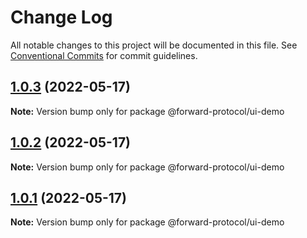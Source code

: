 # Change Log

All notable changes to this project will be documented in this file.
See [Conventional Commits](https://conventionalcommits.org) for commit guidelines.

## [1.0.3](https://github.com/Forward-Protocol/forward-design-system/compare/@forward-protocol/ui-demo@1.0.2...@forward-protocol/ui-demo@1.0.3) (2022-05-17)

**Note:** Version bump only for package @forward-protocol/ui-demo





## [1.0.2](https://github.com/Forward-Protocol/forward-design-system/compare/@forward-protocol/ui-demo@1.0.1...@forward-protocol/ui-demo@1.0.2) (2022-05-17)

**Note:** Version bump only for package @forward-protocol/ui-demo





## [1.0.1](https://github.com/Forward-Protocol/forward-design-system/compare/@forward-protocol/ui-demo@1.0.0...@forward-protocol/ui-demo@1.0.1) (2022-05-17)

**Note:** Version bump only for package @forward-protocol/ui-demo
